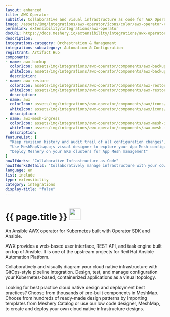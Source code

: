 ```yaml
---
layout: enhanced
title: AWX Operator
subtitle: Collaborative and visual infrastructure as code for AWX Operator
image: /assets/img/integrations/awx-operator/icons/color/awx-operator-color.svg
permalink: extensibility/integrations/awx-operator
docURL: https://docs.meshery.io/extensibility/integrations/awx-operator
description: 
integrations-category: Orchestration & Management
integrations-subcategory: Automation & Configuration
registrant: Artifact Hub
components: 
- name: awx-backup
  colorIcon: assets/img/integrations/awx-operator/components/awx-backup/icons/color/awx-backup-color.svg
  whiteIcon: assets/img/integrations/awx-operator/components/awx-backup/icons/white/awx-backup-white.svg
  description: 
- name: awx-restore
  colorIcon: assets/img/integrations/awx-operator/components/awx-restore/icons/color/awx-restore-color.svg
  whiteIcon: assets/img/integrations/awx-operator/components/awx-restore/icons/white/awx-restore-white.svg
  description: 
- name: awx
  colorIcon: assets/img/integrations/awx-operator/components/awx/icons/color/awx-color.svg
  whiteIcon: assets/img/integrations/awx-operator/components/awx/icons/white/awx-white.svg
  description: 
- name: awx-mesh-ingress
  colorIcon: assets/img/integrations/awx-operator/components/awx-mesh-ingress/icons/color/awx-mesh-ingress-color.svg
  whiteIcon: assets/img/integrations/awx-operator/components/awx-mesh-ingress/icons/white/awx-mesh-ingress-white.svg
  description: 
featureList: [
  "Keep revision history and audit trail of all configuration changes",
  "Use MeshMap&lsquo;s visual designer to explore your App Mesh configuration",
  "Deploy Meshery on your EKS clusters for App Mesh management"
]
howItWorks: "Collaborative Infrastructure as Code"
howItWorksDetails: "Collaboratively manage infrastructure with your coworkers synchronously sharing the same designs."
language: en
list: include
type: extensibility
category: integrations
display-title: "false"
---
```

<h1>{{ page.title }} <img src="{{ page.image }}" style="width: 35px; height: 35px;" /></h1>

<p>
An Ansible AWX operator for Kubernetes built with Operator SDK and Ansible.
</p>
<p>AWX provides a web-based user interface, REST API, and task engine built on top of Ansible. It is one of the upstream projects for Red Hat Ansible Automation Platform.</p>
<p>
    Collaboratively and visually diagram your cloud native infrastructure with GitOps-style pipeline integration. Design, test, and manage configuration your Kubernetes-based, containerized applications as a visual topology.
</p>
<p>
    Looking for best practice cloud native design and deployment best practices? Choose from thousands of pre-built components in MeshMap. Choose from hundreds of ready-made design patterns by importing templates from Meshery Catalog or use our low code designer, MeshMap, to create and deploy your own cloud native infrastructure designs.
</p>
